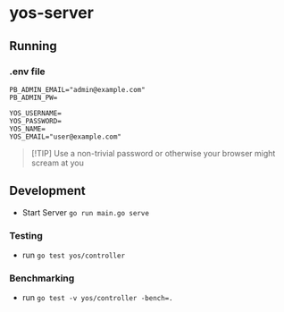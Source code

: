 # yos-server

## Running

### .env file

```
PB_ADMIN_EMAIL="admin@example.com"
PB_ADMIN_PW=

YOS_USERNAME=
YOS_PASSWORD=
YOS_NAME=
YOS_EMAIL="user@example.com"
```

> \[!TIP\]
> Use a non-trivial password or otherwise your browser might scream at you

## Development

* Start Server `go run main.go serve`

### Testing

* run `go test yos/controller`

### Benchmarking

* run `go test -v yos/controller -bench=.`